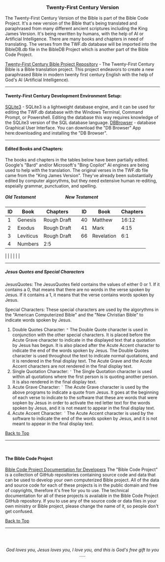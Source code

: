 <a id="top"></a>
<h3 align="center">Twenty-First Century Version</h3>

The Twenty-First Century Version of the Bible is part of the Bible Code Project. It's a new version of the Bible that's being translated and paraphrased from many different ancient scriptures including the King James Version. It's being rewritten by humans, with the help of AI or Artificial Intelligence. There are many books and chapters in need of translating.  The verses from the TWF.db database will be imported into the BibleDB.db file in the BibleDB Project which is another part of the Bible Code Project.

[Twenty-First Century Bible Project Repository](https://github.com/ACB-Bible/TWF/) - The Twenty-First Century Bible is a Bible translation project. This project endeavors to create a new paraphrased Bible in modern twenty first century English with the help of God's AI (Artificial Intelligence).

---

#### Twenty-First Century Development Environment Setup:

[SQLite3](https://www.sqlite.org/) - SQLite3 is a lightweight database engine, and it can be used for editing the TWF.db database with the Windows Terminal, Command Prompt, or Powershell. Editing the database this way requires knowledge of the SQLite3 version of the SQL database language.
[DBBrowser](https://sqlitebrowser.org/) -  database Graphical User Interface. You can download the "DB Browser" App here:downloading and installing the "DB Browser".

---

#### Edited Books and Chapters:

The books and chapters in the tables below have been partially edited. Google's "Bard" and/or Microsoft's "Bing Copilot" AI engines are being used to help with the translation. The original verses in the TWF.db file came from the "King James Version". They've already been substantially edited by computer algorythms, but they need extensive human re-editing, espeially grammar, punctuation, and spelling. 

##### Old Testament  &nbsp;&nbsp;&nbsp;&nbsp;&nbsp;&nbsp;&nbsp;&nbsp;&nbsp;&nbsp;&nbsp;&nbsp;&nbsp;&nbsp;&nbsp;&nbsp;&nbsp;&nbsp;&nbsp;&nbsp;&nbsp;&nbsp;&nbsp;&nbsp;&nbsp;&nbsp;&nbsp;   New Testament

|ID   |Book     |Chapters   |     |ID   |Book |Chapters|
| --- | ---     | ---       | --- | --- | --- | ---    |
|1    |Genesis  |Rough Draft|     |40   |Matthew|16:12 |
|2    |Exodus   |Rough Draft|     |41   |Mark|4:15     |
|3    |Leviticus|Rough Draft|     |66   |Revelation|6:1|
|4    |Numbers  |2:5|

| | | | | |

---

##### Jesus Quotes and Special Characters
JesusQuotes:
The JesusQuotes field contains the values of either 0 or 1. If it contains a 0, that means that there are no words in the verse spoken by Jesus. If it contains a 1, it means that the verse contains words spoken by Jesus.

Special Characters:
These special characters are used by the algorythms in the "American Computerized Bible" and the "New Christian Bible" to indicate words spoken by Jesus.

1. Double Quotes Character: ``` " ```
    The Double Quote character is used in conjunction with the other special characters. It is placed before the Acute Grave character to indicate in the displayed text that a quotation by Jesus has begun. It is also placed after the Acute Accent character to indicate the end of the words spoken by Jesus. The Double Quotes  character is used throughout the text to indicate normal quotations, and it is rendered in the final display text. The Acute Grave and the Acute Accent characters are not rendered in the final display text. 
2. Single Quotation Character: ``` ' ```
    The Single Quotation character is used within all quotations where the first person is is quoting another person. It is also rendered in the final display text.
3. Acute Grave Character: ``` ` ```
   The Acute Grave character is used by the above programs to indicate a quote from Jesus. It goes at the beginning of each verse to indicate to the software that these are words that were sopken by Jesus in order to activate the red letter text for the words spoken by Jesus, and it is not meant to appear in the final display text.
4. Acute Accent Character: ``` ´ ```
    The Acute Accent character is used by the software to indicate the end of the words spoken by Jesus, and it is not meant to appear in the final display text.
    
[Back to Top](#top)

---

<br>
   
#### The Bible Code Project

[Bible Code Project Documentation for Developers](https://github.com/ACB-Bible/Bible-Code/)
The "Bible Code Project" is a collection of GitHub repositories containing source code and data that can be used to develop your own computerized Bible project. All of the data and source code for each of these projects is in the public domain and free of copyrights, therefore it's free for you to use. The technical documentation for all of these projects is available in the Bible Code Project GitHub repository. If you to use any of the source code or data files in your own ministry or Bible project, please change the name of it, so people don't get confused.

[Back to Top](#top)

---

<br><br>
<p align="center">
    <p align="center">
    <em>God loves you, Jesus loves you, I love you, and this is God's free gift to you .....</em>
</p>    
</p>